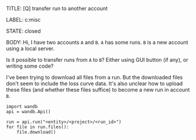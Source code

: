 TITLE:
[Q] transfer run to another account

LABEL:
c:misc

STATE:
closed

BODY:
Hi, I have two accounts `A` and `B`. `A` has some runs. `B` is a new account using a local server.

Is it possible to transfer runs from `A` to `B`? Either using GUI button (if any), or writing some code?

I've been trying to download all files from a run. But the downloaded files don't seem to include the loss curve data. It's also unclear how to upload these files (and whether these files suffice) to become a new run in account `B`.
```
import wandb
api = wandb.Api()

run = api.run("<entity>/<project>/<run_id>")
for file in run.files():
    file.download()
```

